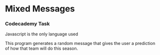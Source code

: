 # Mixed Messages
### Codecademy Task



Javascript is the only language used

This program generates a random message that gives the user a prediction of how that team will do this season.